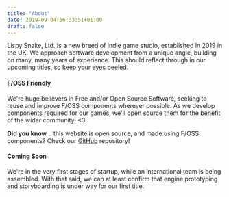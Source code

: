 ```yaml
---
title: "About"
date: 2019-09-04T16:33:51+01:00
draft: false
---
```


Lispy Snake, Ltd. is a new breed of indie game studio, established in 2019 in the UK.
We approach software development from a unique angle, building on many, many years of experience.
This should reflect through in our upcoming titles, so keep your eyes peeled.


#### F/OSS Friendly

We're huge believers in Free and/or Open Source Software, seeking to reuse and improve F/OSS components
wherever possible. As we develop components required for our games, we'll open source them for the benefit
of the wider community. <3

**Did you know** .. this website is open source, and made using F/OSS components? Check our [GitHub](https://github.com/lispysnake/website) repository!

#### Coming Soon

We're in the very first stages of startup, while an international team is being assembled.
With that said, we can at least confirm that engine prototyping and storyboarding is under way for our first title.

